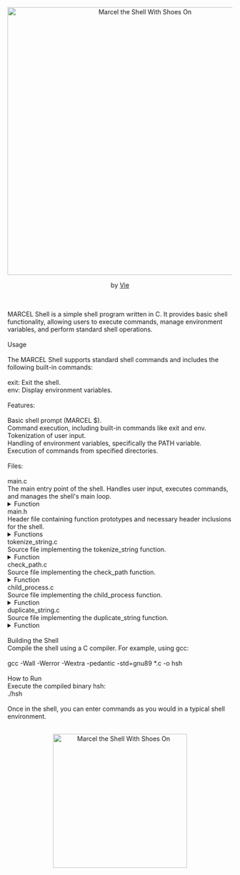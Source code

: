 <p align="center">
  <img width="600"  src="https://i.pinimg.com/originals/79/8a/de/798adede7fcf591211470e92ff36632d.gif" alt="Marcel the Shell With Shoes On">
</p>

</p><p align="center">
by <a href="https://github.com/ThatsVie/">Vie</a>
</p>
<br>
<br>
MARCEL Shell is a simple shell program written in C. It provides basic shell functionality, allowing users to execute commands, manage environment variables, and perform standard shell operations.
<br>
<br>
Usage
<br>
<br>
The MARCEL Shell supports standard shell commands and includes the following built-in commands:
<br>
<br>
exit: Exit the shell.
<br>
env: Display environment variables.
<br>
<br>
Features:
<br>
<br>
Basic shell prompt (MARCEL $).
<br>
Command execution, including built-in commands like exit and env.
<br>
Tokenization of user input.
<br>
Handling of environment variables, specifically the PATH variable.
<br>
Execution of commands from specified directories.
<br>
<br>
Files:
<br>
<br>
main.c
<br>
The main entry point of the shell.
Handles user input, executes commands, and manages the shell's main loop.
<details>
<summary>Function</summary>
<ul><li>
main(int argc, char **argv, char **env): The main function that orchestrates the shell's execution.
</details>
main.h
  <br>
Header file containing function prototypes and necessary header inclusions for the shell.
<details>
<summary>Functions</summary>
<ul>
<li>void tokenize_string(char *string, char *delimiters, char **tokens): Tokenizes a string into an array of tokens.</li>
<li>int check_path(char *path, char **p_array, char **t_array): Searches for and executes a command in specified directories.</li>
<li>int child_process(char *path, char *c_path, char **c_args): Creates a child process and executes a command.</li>
<li>char *duplicate_string(char *string): Duplicates a string and returns a copy.</li>
</details>
tokenize_string.c
  <br>
Source file implementing the tokenize_string function.

  <details>
<summary>Function</summary>
<ul><li>
void tokenize_string(char *string, char *delimiters, char **tokens): Tokenizes a string into an array of tokens.
</li>
</details>
check_path.c
  <br>
Source file implementing the check_path function.
<details>
<summary>Function</summary>
<ul><li>
int check_path(char *path, char **p_array, char **t_array): Searches for and executes a command in specified directories.</li>
</details>
child_process.c
<br>
Source file implementing the child_process function.
<details>
<summary>Function</summary>
<ul><li>
int child_process(char *path, char *c_path, char **c_args): Creates a child process and executes a command.
</li>
</details>
duplicate_string.c
  <br>
Source file implementing the duplicate_string function.
<details>
<summary>Function</summary>
<ul>
<li>
char *duplicate_string(char *string): Duplicates a string and returns a copy. </li>
</details>
<br>
Building the Shell
<br>
Compile the shell using a C compiler. For example, using gcc:
  <br>
  <br>
gcc -Wall -Werror -Wextra -pedantic -std=gnu89 *.c -o hsh
<br>
  <br>
How to Run
  <br>
Execute the compiled binary hsh:
<br>
./hsh
  <br>
  <br>
Once in the shell, you can enter commands as you would in a typical shell environment.
<br>
<br>
<p align="center">
  <img width="300"  src="https://images.seattletimes.com/wp-content/uploads/2022/06/urn-publicid-ap-org-2fdbe2c9164d1b79a6f9c603ad26ee2fFilm_Review_-_Marcel_the_Shell_with_Shoes_On_02252.jpg?d=1560x995"  alt="Marcel the Shell With Shoes On">
</p>


